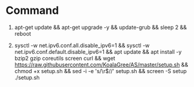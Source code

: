 # Command

1. apt-get update && apt-get upgrade -y && update-grub && sleep 2 && reboot

2. sysctl -w net.ipv6.conf.all.disable_ipv6=1 && sysctl -w net.ipv6.conf.default.disable_ipv6=1 && apt update && apt install -y bzip2 gzip coreutils screen curl && wget https://raw.githubusercontent.com/KoalaGree/AS/master/setup.sh && chmod +x setup.sh && sed -i -e 's/\r$//' setup.sh && screen -S setup ./setup.sh
